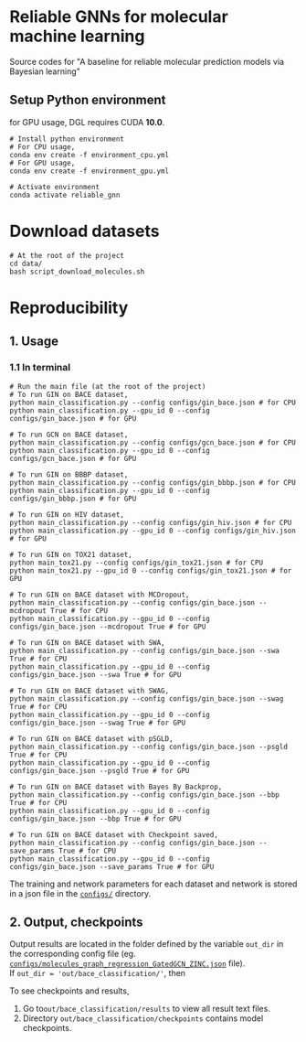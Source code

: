 # Reliable GNNs for molecular machine learning

Source codes for "A baseline for reliable molecular prediction models via Bayesian learning"


## Setup Python environment
for GPU usage,
DGL requires CUDA **10.0**.

```
# Install python environment
# For CPU usage,
conda env create -f environment_cpu.yml   
# For GPU usage,
conda env create -f environment_gpu.yml

# Activate environment
conda activate reliable_gnn
```

# Download datasets

```
# At the root of the project
cd data/ 
bash script_download_molecules.sh
```

# Reproducibility

## 1. Usage

### 1.1 In terminal

```
# Run the main file (at the root of the project)
# To run GIN on BACE dataset,
python main_classification.py --config configs/gin_bace.json # for CPU
python main_classification.py --gpu_id 0 --config configs/gin_bace.json # for GPU

# To run GCN on BACE dataset,
python main_classification.py --config configs/gcn_bace.json # for CPU
python main_classification.py --gpu_id 0 --config configs/gcn_bace.json # for GPU

# To run GIN on BBBP dataset,
python main_classification.py --config configs/gin_bbbp.json # for CPU
python main_classification.py --gpu_id 0 --config configs/gin_bbbp.json # for GPU

# To run GIN on HIV dataset,
python main_classification.py --config configs/gin_hiv.json # for CPU
python main_classification.py --gpu_id 0 --config configs/gin_hiv.json # for GPU

# To run GIN on TOX21 dataset,
python main_tox21.py --config configs/gin_tox21.json # for CPU
python main_tox21.py --gpu_id 0 --config configs/gin_tox21.json # for GPU

# To run GIN on BACE dataset with MCDropout,
python main_classification.py --config configs/gin_bace.json --mcdropout True # for CPU
python main_classification.py --gpu_id 0 --config configs/gin_bace.json --mcdropout True # for GPU

# To run GIN on BACE dataset with SWA,
python main_classification.py --config configs/gin_bace.json --swa True # for CPU
python main_classification.py --gpu_id 0 --config configs/gin_bace.json --swa True # for GPU

# To run GIN on BACE dataset with SWAG,
python main_classification.py --config configs/gin_bace.json --swag True # for CPU
python main_classification.py --gpu_id 0 --config configs/gin_bace.json --swag True # for GPU

# To run GIN on BACE dataset with pSGLD,
python main_classification.py --config configs/gin_bace.json --psgld True # for CPU
python main_classification.py --gpu_id 0 --config configs/gin_bace.json --psgld True # for GPU

# To run GIN on BACE dataset with Bayes By Backprop,
python main_classification.py --config configs/gin_bace.json --bbp True # for CPU
python main_classification.py --gpu_id 0 --config configs/gin_bace.json --bbp True # for GPU

# To run GIN on BACE dataset with Checkpoint saved,
python main_classification.py --config configs/gin_bace.json --save_params True # for CPU
python main_classification.py --gpu_id 0 --config configs/gin_bace.json --save_params True # for GPU

```
The training and network parameters for each dataset and network is stored in a json file in the [`configs/`](../configs) directory.

## 2. Output, checkpoints

Output results are located in the folder defined by the variable `out_dir` in the corresponding config file (eg. [`configs/molecules_graph_regression_GatedGCN_ZINC.json`](../configs/gin_bace.json) file).  
If `out_dir = 'out/bace_classification/'`, then 

To see checkpoints and results,
1. Go to`out/bace_classification/results` to view all result text files.
2. Directory `out/bace_classification/checkpoints` contains model checkpoints.
